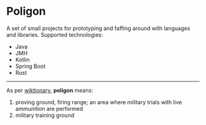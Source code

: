 # Poligon

A set of small projects for prototyping and faffing around with languages and libraries. Supported technologies:

- Java
- JMH
- Kotlin
- Spring Boot
- Rust

---

As per [wiktionary](https://en.wiktionary.org/wiki/poligon#Polish), **poligon** means:

1. proving ground, firing range; an area where military trials with live ammunition are performed
2. military training ground 
